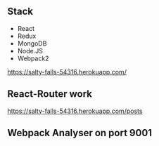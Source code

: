 ## Stack

- React
- Redux
- MongoDB
- Node.JS
- Webpack2

https://salty-falls-54316.herokuapp.com/

## React-Router work

https://salty-falls-54316.herokuapp.com/posts

## Webpack Analyser on port 9001
